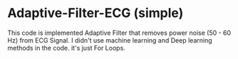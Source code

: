 # Adaptive-Filter-ECG (simple)
This code is implemented Adaptive Filter that removes power noise (50 - 60 Hz) from ECG Signal. I didn't use machine learning and Deep learning methods in the code. it's just For Loops. 
